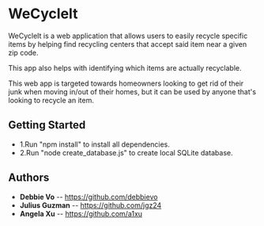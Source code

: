 # WeCycleIt

WeCycleIt is a web application that allows users to easily recycle specific items by helping
find recycling centers that accept said item near a given zip code.

This app also helps with identifying which items are actually recyclable.

This web app is targeted towards homeowners looking to get rid of their junk when moving in/out 
of their homes, but it can be used by anyone that's looking to recycle an item.

## Getting Started
* 1.Run "npm install" to install all dependencies.
* 2.Run "node create_database.js" to create local SQLite database.

## Authors
* **Debbie Vo** -- https://github.com/debbievo
* **Julius Guzman** -- https://github.com/jgz24
* **Angela Xu** -- https://github.com/a1xu

